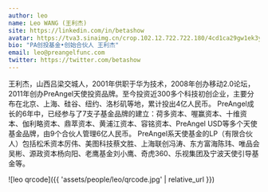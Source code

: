 ```yaml
---
author: leo
name: Leo WANG (王利杰)
site: https://linkedin.com/in/betashow
avatar: https://tva3.sinaimg.cn/crop.102.12.722.722.180/4cd1ca29gw1ek3yz6rg30j20oo0xg421.jpg
bio: "PA创投基金•创始合伙人 王利杰"
email: leo@preangelfunc.com
twitter: https://twitter.com/betashow
---
```


王利杰，山西吕梁交城人，2001年供职于华为技术，2008年创办移动2.0论坛，2011年创办PreAngel天使投资品牌。至今投资近300多个科技初创企业，主要分布在北京、上海、硅谷、纽约、洛杉矶等地，累计投出4亿人民币。 PreAngel成长的6年中，已经参与了7支子基金品牌的建立：荷多资本、喔赢资本、十维资本、伽利略资本、鼎萃资本、黄浦江资本、容铭资本、PreAngel USD等多个天使基金品牌，由9个合伙人管理6亿人民币。 PreAngel系天使基金的LP（有限合伙人）包括松禾资本厉伟、美图科技蔡文胜、上海联创冯涛、东方富海陈玮、唯品会吴彬、源政资本杨向阳、老鹰基金刘小鹰、奇虎360、乐视集团及宁波天使引导基金等。

![leo qrcode]({{ 'assets/people/leo/qrcode.jpg' | relative_url }})
